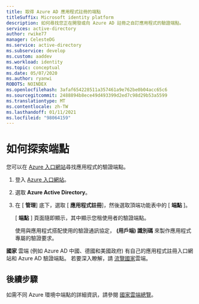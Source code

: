 ```yaml
---
title: 取得 Azure AD 應用程式註冊的端點
titleSuffix: Microsoft identity platform
description: 如何尋找您正在開發或向 Azure AD 註冊之自訂應用程式的驗證端點。
services: active-directory
author: rwike77
manager: CelesteDG
ms.service: active-directory
ms.subservice: develop
ms.custom: aaddev
ms.workload: identity
ms.topic: conceptual
ms.date: 05/07/2020
ms.author: ryanwi
ROBOTS: NOINDEX
ms.openlocfilehash: 3afaf654228511a357461a9e762be0b04acc65c6
ms.sourcegitcommit: 2488894b8ece49d493399d2ed7c98d29b53a5599
ms.translationtype: MT
ms.contentlocale: zh-TW
ms.lasthandoff: 01/11/2021
ms.locfileid: "98064159"
---
```

# <a name="how-to-discover-endpoints"></a>如何探索端點

您可以在 [Azure 入口網站](https://portal.azure.com)尋找應用程式的驗證端點。

1. 登入 <a href="https://portal.azure.com/" target="_blank">Azure 入口網站<span class="docon docon-navigate-external x-hidden-focus"></span></a>。
1. 選取 **Azure Active Directory**。
1. 在 [ **管理**] 底下，選取 [ **應用程式註冊**]，然後選取頂端功能表中的 [ **端點** ]。

    [ **端點** ] 頁面隨即顯示，其中顯示您租使用者的驗證端點。
    
    使用與應用程式搭配使用的驗證通訊協定， **(用戶端) 識別碼** 來製作應用程式專屬的驗證要求。

**國家** 雲端 (例如 Azure AD 中國、德國和美國政府) 有自己的應用程式註冊入口網站和 Azure AD 驗證端點。 若要深入瞭解，請 [流覽國家](authentication-national-cloud.md)雲端。

## <a name="next-steps"></a>後續步驟

如需不同 Azure 環境中端點的詳細資訊，請參閱 [國家雲端總覽](authentication-national-cloud.md)。
